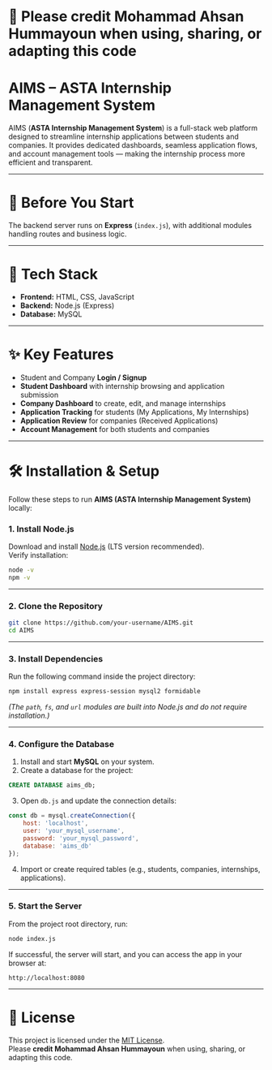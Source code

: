 # 🙌 Please credit Mohammad Ahsan Hummayoun when using, sharing, or adapting this code  

# AIMS – ASTA Internship Management System  

AIMS (**ASTA Internship Management System**) is a full-stack web platform designed to streamline internship applications between students and companies. It provides dedicated dashboards, seamless application flows, and account management tools — making the internship process more efficient and transparent.  

---

# 📌 Before You Start  
The backend server runs on **Express** (`index.js`), with additional modules handling routes and business logic.  

---

# 🚀 Tech Stack  
- **Frontend:** HTML, CSS, JavaScript  
- **Backend:** Node.js (Express)  
- **Database:** MySQL  

---

# ✨ Key Features  
- Student and Company **Login / Signup**  
- **Student Dashboard** with internship browsing and application submission  
- **Company Dashboard** to create, edit, and manage internships  
- **Application Tracking** for students (My Applications, My Internships)  
- **Application Review** for companies (Received Applications)  
- **Account Management** for both students and companies  

---

# 🛠️ Installation & Setup  

Follow these steps to run **AIMS (ASTA Internship Management System)** locally:  

### 1. Install Node.js  
Download and install [Node.js](https://nodejs.org/) (LTS version recommended).  
Verify installation:  
```bash
node -v
npm -v
```  

---

### 2. Clone the Repository  
```bash
git clone https://github.com/your-username/AIMS.git
cd AIMS
```  

---

### 3. Install Dependencies  
Run the following command inside the project directory:  
```bash
npm install express express-session mysql2 formidable
```  

*(The `path`, `fs`, and `url` modules are built into Node.js and do not require installation.)*  

---

### 4. Configure the Database  
1. Install and start **MySQL** on your system.  
2. Create a database for the project:  
```sql
CREATE DATABASE aims_db;
```  
3. Open `db.js` and update the connection details:  
```js
const db = mysql.createConnection({
    host: 'localhost',
    user: 'your_mysql_username',
    password: 'your_mysql_password',
    database: 'aims_db'
});
```  
4. Import or create required tables (e.g., students, companies, internships, applications).  

---

### 5. Start the Server  
From the project root directory, run:  
```bash
node index.js
```  

If successful, the server will start, and you can access the app in your browser at:  
```
http://localhost:8080
```  

---

# 📜 License  
This project is licensed under the [MIT License](./LICENSE).  
Please **credit Mohammad Ahsan Hummayoun** when using, sharing, or adapting this code.  
